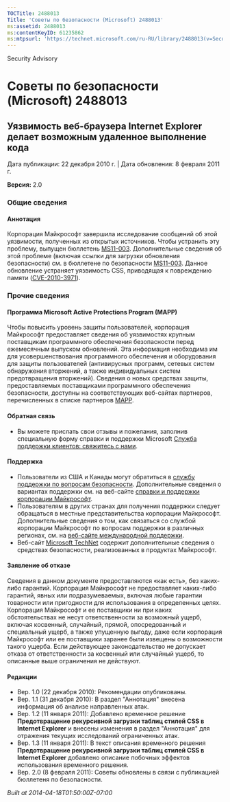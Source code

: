 ```yaml
---
TOCTitle: 2488013
Title: 'Советы по безопасности (Microsoft) 2488013'
ms:assetid: 2488013
ms:contentKeyID: 61235862
ms:mtpsurl: 'https://technet.microsoft.com/ru-RU/library/2488013(v=Security.10)'
---
```


Security Advisory

Советы по безопасности (Microsoft) 2488013
==========================================

Уязвимость веб-браузера Internet Explorer делает возможным удаленное выполнение кода
------------------------------------------------------------------------------------

Дата публикации: 22 декабря 2010 г. | Дата обновления: 8 февраля 2011 г.

**Версия:** 2.0

### Общие сведения

#### Аннотация

Корпорация Майкрософт завершила исследование сообщений об этой уязвимости, полученных из открытых источников. Чтобы устранить эту проблему, выпущен бюллетень [MS11-003](http://go.microsoft.com/fwlink/?linkid=208304). Дополнительные сведения об этой проблеме (включая ссылки для загрузки обновления безопасности) см. в бюллетене по безопасности [MS11-003](http://go.microsoft.com/fwlink/?linkid=208304). Данное обновление устраняет уязвимость CSS, приводящая к повреждению памяти ([CVE-2010-3971](http://www.cve.mitre.org/cgi-bin/cvename.cgi?name=cve-2010-3971)).

### Прочие сведения

#### Программа Microsoft Active Protections Program (MAPP)

Чтобы повысить уровень защиты пользователей, корпорация Майкрософт предоставляет сведения об уязвимостях крупным поставщикам программного обеспечения безопасности перед ежемесячным выпуском обновлений. Эта информация необходима им для усовершенствования программного обеспечения и оборудования для защиты пользователей (антивирусных программ, сетевых систем обнаружения вторжений, а также индивидуальных систем предотвращения вторжений). Сведения о новых средствах защиты, предоставляемых поставщиками программного обеспечения безопасности, доступны на соответствующих веб-сайтах партнеров, перечисленных в списке партнеров [MAPP](http://www.microsoft.com/security/msrc/mapp/partners.mspx).

#### Обратная связь

-   Вы можете прислать свои отзывы и пожелания, заполнив специальную форму справки и поддержки Microsoft [Служба поддержки клиентов: свяжитесь с нами](https://support.microsoft.com/common/survey.aspx?scid=sw;en;1257&amp;showpage=1&amp;ws=technet&amp;sd=tech).

#### Поддержка

-   Пользователи из США и Канады могут обратиться в [службу поддержки по вопросам безопасности](http://go.microsoft.com/fwlink/?linkid=21131). Дополнительные сведения о вариантах поддержки см. на веб-сайте [справки и поддержки корпорации Майкрософт](http://support.microsoft.com/).
-   Пользователям в других странах для получения поддержки следует обращаться в местные представительства корпорации Майкрософт. Дополнительные сведения о том, как связаться со службой корпорации Майкрософт по вопросам поддержки в различных регионах, см. на [веб-сайте международной поддержки](http://go.microsoft.com/fwlink/?linkid=21155).
-   Веб-сайт [Microsoft TechNet](http://go.microsoft.com/fwlink/?linkid=21132) содержит дополнительные сведения о средствах безопасности, реализованных в продуктах Майкрософт.

#### Заявление об отказе

Сведения в данном документе предоставляются «как есть», без каких-либо гарантий. Корпорация Майкрософт не предоставляет каких-либо гарантий, явных или подразумеваемых, включая любые гарантии товарности или пригодности для использования в определенных целях. Корпорация Майкрософт и ее поставщики ни при каких обстоятельствах не несут ответственности за возможный ущерб, включая косвенный, случайный, прямой, опосредованный и специальный ущерб, а также упущенную выгоду, даже если корпорация Майкрософт или ее поставщики заранее были извещены о возможности такого ущерба. Если действующее законодательство не допускает отказа от ответственности за косвенный или случайный ущерб, то описанные выше ограничения не действуют.

#### Редакции

-   Вер. 1.0 (22 декабря 2010): Рекомендации опубликованы.
-   Вер. 1.1 (31 декабря 2010): В раздел "Аннотация" внесена информация об анализе направленных атак.
-   Вер. 1.2 (11 января 2011): Добавлено временное решение **Предотвращение рекурсивной загрузки таблиц стилей CSS в Internet Explorer** и внесены изменения в раздел "Аннотация" для отражения текущих исследований ограниченных атак.
-   Вер. 1.3 (11 января 2011): В текст описания временного решения **Предотвращение рекурсивной загрузки таблиц стилей CSS в Internet Explorer** добавлено описание побочных эффектов использования временного решения.
-   Вер. 2.0 (8 февраля 2011): Советы обновлены в связи с публикацией бюллетеня по безопасности.

*Built at 2014-04-18T01:50:00Z-07:00*
